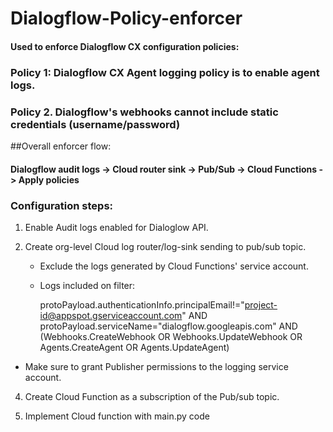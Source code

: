 # Dialogflow-Policy-enforcer
#### Used to enforce Dialogflow CX configuration policies:

### Policy 1: Dialogflow CX Agent logging policy is to enable agent logs.

### Policy 2. Dialogflow's webhooks cannot include static credentials (username/password)


##Overall enforcer flow:

#### Dialogflow audit logs -> Cloud router sink -> Pub/Sub -> Cloud Functions -> Apply policies

### Configuration steps:

1. Enable Audit logs enabled for Dialoglow API.


2. Create org-level Cloud log router/log-sink sending to pub/sub topic.

   * Exclude the logs generated by Cloud Functions' service account.
   * Logs included on filter:

       
       protoPayload.authenticationInfo.principalEmail!="<project-id@appspot.gserviceaccount.com>" AND
       protoPayload.serviceName="dialogflow.googleapis.com" AND 
       (Webhooks.CreateWebhook OR
       Webhooks.UpdateWebhook OR 
       Agents.CreateAgent OR 
       Agents.UpdateAgent)

       
  * Make sure to grant Publisher permissions to the logging service account.


4. Create Cloud Function as a subscription of the Pub/sub topic. 


5. Implement Cloud function with main.py code